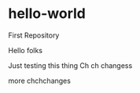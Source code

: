 # hello-world
First Repository

Hello folks

Just testing this thing
Ch ch changess


more chchchanges
